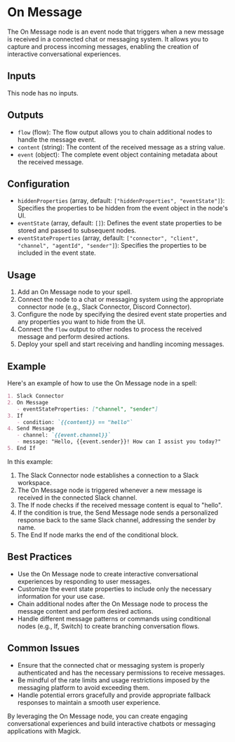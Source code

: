 # On Message

The On Message node is an event node that triggers when a new message is received in a connected chat or messaging system. It allows you to capture and process incoming messages, enabling the creation of interactive conversational experiences.

## Inputs

This node has no inputs.

## Outputs

- `flow` (flow): The flow output allows you to chain additional nodes to handle the message event.
- `content` (string): The content of the received message as a string value.
- `event` (object): The complete event object containing metadata about the received message.

## Configuration

- `hiddenProperties` (array, default: `["hiddenProperties", "eventState"]`): Specifies the properties to be hidden from the event object in the node's UI.
- `eventState` (array, default: `[]`): Defines the event state properties to be stored and passed to subsequent nodes.
- `eventStateProperties` (array, default: `["connector", "client", "channel", "agentId", "sender"]`): Specifies the properties to be included in the event state.

## Usage

1. Add an On Message node to your spell.
2. Connect the node to a chat or messaging system using the appropriate connector node (e.g., Slack Connector, Discord Connector).
3. Configure the node by specifying the desired event state properties and any properties you want to hide from the UI.
4. Connect the `flow` output to other nodes to process the received message and perform desired actions.
5. Deploy your spell and start receiving and handling incoming messages.

## Example

Here's an example of how to use the On Message node in a spell:

```markdown
1. Slack Connector
2. On Message
   - eventStateProperties: ["channel", "sender"]
3. If
   - condition: `{{content}} == "hello"`
4. Send Message
   - channel: `{{event.channel}}`
   - message: "Hello, {{event.sender}}! How can I assist you today?"
5. End If
```

In this example:
1. The Slack Connector node establishes a connection to a Slack workspace.
2. The On Message node is triggered whenever a new message is received in the connected Slack channel.
3. The If node checks if the received message content is equal to "hello".
4. If the condition is true, the Send Message node sends a personalized response back to the same Slack channel, addressing the sender by name.
5. The End If node marks the end of the conditional block.

## Best Practices

- Use the On Message node to create interactive conversational experiences by responding to user messages.
- Customize the event state properties to include only the necessary information for your use case.
- Chain additional nodes after the On Message node to process the message content and perform desired actions.
- Handle different message patterns or commands using conditional nodes (e.g., If, Switch) to create branching conversation flows.

## Common Issues

- Ensure that the connected chat or messaging system is properly authenticated and has the necessary permissions to receive messages.
- Be mindful of the rate limits and usage restrictions imposed by the messaging platform to avoid exceeding them.
- Handle potential errors gracefully and provide appropriate fallback responses to maintain a smooth user experience.

By leveraging the On Message node, you can create engaging conversational experiences and build interactive chatbots or messaging applications with Magick.